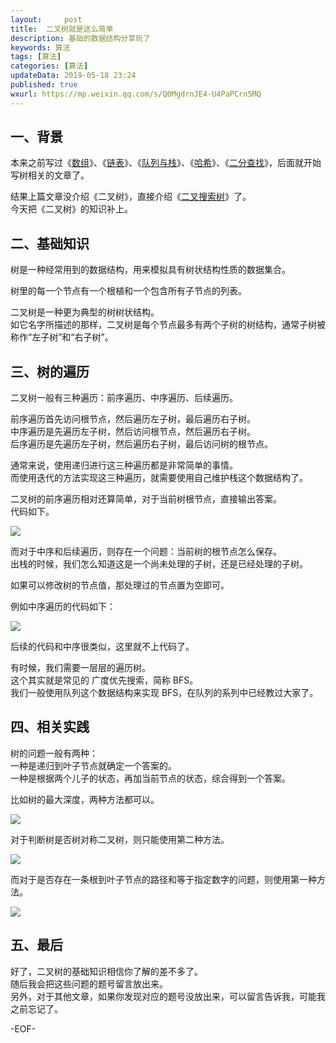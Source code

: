 ```yaml
---   
layout:     post  
title:  二叉树就是这么简单  
description: 基础的数据结构分享玩了  
keywords: 算法  
tags: [算法]    
categories: [算法]  
updateData: 2019-05-18 23:24   
published: true 
wxurl: https://mp.weixin.qq.com/s/Q0MgdrnJE4-U4PaPCrn5MQ  
---  
```



## 一、背景  


本来之前写过《[数组](https://mp.weixin.qq.com/s/n_B38CXxmvsOl7FZxyPKgA)》、《[链表](https://mp.weixin.qq.com/s/SQCJWiG2HMhI8U-hVTvk7A)》、《[队列与栈](https://mp.weixin.qq.com/s/y9vQ5gUdUAfiZXZFHoVrKg)》、《[哈希](https://mp.weixin.qq.com/s/7x_N_84q2Lz7Q23Str-TqQ)》、《[二分查找](https://mp.weixin.qq.com/s/d5vqd4YHnZ4Opms1H-kpDg)》，后面就开始写树相关的文章了。  


结果上篇文章没介绍《二叉树》，直接介绍《[二叉搜索树](https://mp.weixin.qq.com/s/xgO36QdiQF30L981YSfKwA)》了。  
今天把《二叉树》的知识补上。  


## 二、基础知识  


树是一种经常用到的数据结构，用来模拟具有树状结构性质的数据集合。  


树里的每一个节点有一个根植和一个包含所有子节点的列表。  


二叉树是一种更为典型的树树状结构。  
如它名字所描述的那样，二叉树是每个节点最多有两个子树的树结构，通常子树被称作“左子树”和“右子树”。  


## 三、树的遍历  


二叉树一般有三种遍历：前序遍历、中序遍历、后续遍历。  


前序遍历首先访问根节点，然后遍历左子树，最后遍历右子树。  
中序遍历是先遍历左子树，然后访问根节点，然后遍历右子树。  
后序遍历是先遍历左子树，然后遍历右子树，最后访问树的根节点。  


通常来说，使用递归进行这三种遍历都是非常简单的事情。  
而使用迭代的方法实现这三种遍历，就需要使用自己维护栈这个数据结构了。  


二叉树的前序遍历相对还算简单，对于当前树根节点，直接输出答案。  
代码如下。  


![](http://res.tiankonguse.com/images/2019/05/18/001.png)  


而对于中序和后续遍历，则存在一个问题：当前树的根节点怎么保存。  
出栈的时候，我们怎么知道这是一个尚未处理的子树，还是已经处理的子树。  


如果可以修改树的节点值，那处理过的节点置为空即可。  


例如中序遍历的代码如下：  


![](http://res.tiankonguse.com/images/2019/05/18/002.png)


后续的代码和中序很类似，这里就不上代码了。  


有时候，我们需要一层层的遍历树。  
这个其实就是常见的 广度优先搜索，简称 BFS。  
我们一般使用队列这个数据结构来实现 BFS，在队列的系列中已经教过大家了。  


## 四、相关实践  


树的问题一般有两种：  
一种是递归到叶子节点就确定一个答案的。  
一种是根据两个儿子的状态，再加当前节点的状态，综合得到一个答案。  


比如树的最大深度，两种方法都可以。  


![](http://res/tiankonguse.com/images/2019/05/18/003.png)


对于判断树是否树对称二叉树，则只能使用第二种方法。  


![](http://res.tiankonguse.com/images/2019/05/18/004.png)


而对于是否存在一条根到叶子节点的路径和等于指定数字的问题，则使用第一种方法。  


![](http://res.tiankonguse.com/images/2019/05/18/005.png)


## 五、最后  


好了，二叉树的基础知识相信你了解的差不多了。  
随后我会把这些问题的题号留言放出来。  
另外，对于其他文章，如果你发现对应的题号没放出来，可以留言告诉我，可能我之前忘记了。  



-EOF-  


